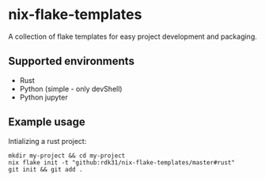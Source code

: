 # nix-flake-templates

A collection of flake templates for easy project development and packaging.

## Supported environments

- Rust
- Python (simple - only devShell)
- Python jupyter

## Example usage

Intializing a rust project:

```
mkdir my-project && cd my-project
nix flake init -t "github:rdk31/nix-flake-templates/master#rust"
git init && git add .
```

